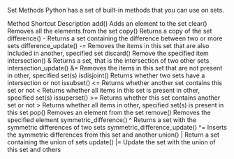 Set Methods
Python has a set of built-in methods that you can use on sets.

Method	Shortcut	Description
add()	 	Adds an element to the set
clear()	 	Removes all the elements from the set
copy()	 	Returns a copy of the set
difference()	-	Returns a set containing the difference between two or more sets
difference_update()	-=	Removes the items in this set that are also included in another, specified set
discard()	 	Remove the specified item
intersection()	&	Returns a set, that is the intersection of two other sets
intersection_update()	&=	Removes the items in this set that are not present in other, specified set(s)
isdisjoint()	 	Returns whether two sets have a intersection or not
issubset()	<=	Returns whether another set contains this set or not
 	<	Returns whether all items in this set is present in other, specified set(s)
issuperset()	>=	Returns whether this set contains another set or not
 	>	Returns whether all items in other, specified set(s) is present in this set
pop()	 	Removes an element from the set
remove()	 	Removes the specified element
symmetric_difference()	^	Returns a set with the symmetric differences of two sets
symmetric_difference_update()	^=	Inserts the symmetric differences from this set and another
union()	|	Return a set containing the union of sets
update()	|=	Update the set with the union of this set and others
